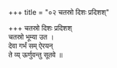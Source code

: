 +++
title = "०२ चतस्रो दिशः प्रदिशश्"

+++
चतस्रो दिशः प्रदिशश्  
चतस्रो भूम्या उत ।  
देवा गर्भं सम् ऐरयन्  
ते व्य् ऊर्णुवन्तु सूतवे ॥